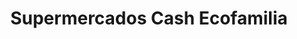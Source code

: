 ---
title: "Supermercados Cash Ecofamilia"
url: /mostoles/supermercados-cash-ecofamilia/
shop: supermercado
---